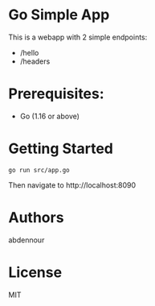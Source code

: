 # Go Simple App

This is a webapp with 2 simple endpoints:
- /hello
- /headers

# Prerequisites:

- Go (1.16 or above)

# Getting Started

`go run src/app.go`

Then navigate to http://localhost:8090

# Authors

abdennour

# License

MIT